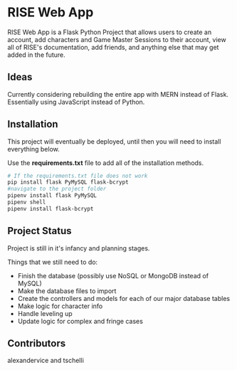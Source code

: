 # RISE Web App

RISE Web App is a Flask Python Project that allows users to create an account, add characters and Game Master Sessions to their account, view all of RISE's documentation, add friends, and anything else that may get added in the future.

## Ideas

Currently considering rebuilding the entire app with MERN instead of Flask. Essentially using JavaScript instead of Python.

## Installation

This project will eventually be deployed, until then you will need to install everything below.

Use the **requirements.txt** file to add all of the installation methods.

```bash
# If the requirements.txt file does not work
pip install flask PyMySQL flask-bcrypt
#navigate to the project folder
pipenv install flask PyMySQL
pipenv shell
pipenv install flask-bcrypt
```

## Project Status

Project is still in it's infancy and planning stages.

Things that we still need to do:
- Finish the database (possibly use NoSQL or MongoDB instead of MySQL)
- Make the database files to import
- Create the controllers and models for each of our major database tables
- Make logic for character info
- Handle leveling up
- Update logic for complex and fringe cases

## Contributors

alexandervice and tschelli
